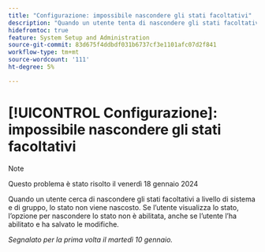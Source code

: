 ```yaml
---
title: "Configurazione: impossibile nascondere gli stati facoltativi"
description: "Quando un utente tenta di nascondere gli stati facoltativi a livello di sistema e di gruppo, lo stato non viene nascosto. Se l’utente visualizza lo stato, l’opzione per nascondere lo stato non è abilitata, anche se l’utente l’ha abilitato e ha salvato le modifiche."
hidefromtoc: true
feature: System Setup and Administration
source-git-commit: 83d675f4ddbdf031b6737cf3e1101afc07d2f841
workflow-type: tm+mt
source-wordcount: '111'
ht-degree: 5%

---
```



# [!UICONTROL Configurazione]: impossibile nascondere gli stati facoltativi

>[!NOTE]
>
>Questo problema è stato risolto il venerdì 18 gennaio 2024

Quando un utente cerca di nascondere gli stati facoltativi a livello di sistema e di gruppo, lo stato non viene nascosto. Se l’utente visualizza lo stato, l’opzione per nascondere lo stato non è abilitata, anche se l’utente l’ha abilitato e ha salvato le modifiche.

_Segnalato per la prima volta il martedì 10 gennaio._
